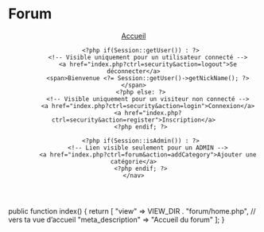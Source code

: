 # Forum


<?php
use App\Session;
?>

<header>
    <nav>
        <!-- Lien toujours visible -->
        <a href="index.php?ctrl=home&action=index">Accueil</a>

        <?php if(Session::getUser()) : ?>
            <!-- Visible uniquement pour un utilisateur connecté -->
            <a href="index.php?ctrl=security&action=logout">Se déconnecter</a>
            <span>Bienvenue <?= Session::getUser()->getNickName(); ?></span>
        <?php else: ?>
            <!-- Visible uniquement pour un visiteur non connecté -->
            <a href="index.php?ctrl=security&action=login">Connexion</a>
            <a href="index.php?ctrl=security&action=register">Inscription</a>
        <?php endif; ?>

        <?php if(Session::isAdmin()) : ?>
            <!-- Lien visible seulement pour un ADMIN -->
            <a href="index.php?ctrl=forum&action=addCategory">Ajouter une catégorie</a>
        <?php endif; ?>
    </nav>
</header>


public function index() {
    return [
        "view" => VIEW_DIR . "forum/home.php",  // vers ta vue d’accueil
        "meta_description" => "Accueil du forum"
    ];
}